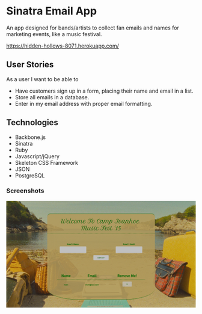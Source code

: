 # Sinatra Email App

An app designed for bands/artists to collect fan emails and names for marketing events, like a music festival.

https://hidden-hollows-8071.herokuapp.com/

## User Stories

As a user I want to be able to
- Have customers sign up in a form, placing their name and email in a list.
- Store all emails in a database.
- Enter in my email address with proper email formatting.

## Technologies
- Backbone.js
- Sinatra
- Ruby
- Javascript/jQuery
- Skeleton CSS Framework
- JSON
- PostgreSQL

### Screenshots
<img src="public/images/SignUp.png" alt="screenshot" width="750px">
